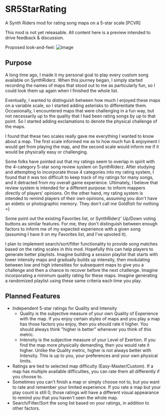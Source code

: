 # SR5StarRating

A Synth Riders mod for rating song maps on a 5-star scale [PCVR]

This mod is not yet releasable.  All content here is a preview intended to drive feedback & discussion.

Proposed look-and-feel:
![image](https://github.com/Goldfish42/SR5StarRating/assets/28934930/b1eda88d-49af-4951-aba0-d52a326766ce)

## Purpose
A long time ago, I made it my personal goal to play every custom song available on SynthRiderz.  When this journey began, I simply started recording the names of maps that stood out to me as particularly fun, so I could look them up again when I finished the whole list.  

Eventually, I wanted to distinguish between how much I enjoyed these maps on a variable scale, so I started adding asterisks to differentiate them.  Occasionally, I encountered maps that were challenging in a fun way, but not necessarily up to the quality that I had been rating songs by up to that point.  So I started adding exclamations to denote the physical challenge of the maps.

I found that these two scales really gave me everything I wanted to know about a map.  The first scale informed me as to how much fun & enjoyment I would get from playing the map, and the second scale would inform me if it would be physically easy or challenging.

Some folks have pointed out that my ratings seem to overlap in spirit with the 4-category 5-star song review system on SynthRiderz.  After studying and attempting to incorporate those 4 categories into my rating system, I found that it was too difficult to keep track of my ratings for many songs, and it detracted from my overall game experience.  Ultimately, I believe that review system is intended for a different purpose: to inform mappers directly of players' opinions.  On the other hand, my rating system is intended to remind players of their own opinions, assuming you don't have an eidetic or photographic memory.  They don't call me Goldfish for nothing =)

Some point out the existing Favorites list, or SynthRiderz' Up/Down voting buttons as similar features.  For me, they don't distinguish between enough factors to inform me of my expected experience with a given song (assuming I have it on my Favorites list, and I've upvoted it).

I plan to implement search/sort/filter functionality to provide song matches based on the rating scales in this mod.  Hopefully this can help players to generate better playlists.  Imagine building a session playlist that starts with lower intensity maps and gradually builds up intensity, then modulating between low and high intensities for subsequent maps to give you a challenge and then a chance to recover before the next challenge.  Imagine incorporating a minimum quality rating for these maps.  Imagine generating a randomized playlist using these same criteria each time you play.

## Planned Features
* Independent 5-star ratings for Quality and Intensity
  * Quality is the subjective measure of your own Quality of Experience with the map.  If you enjoy certain styles of maps and you play a map has those factors you enjoy, then you should rate it higher.  You should always think "higher is better" whenever you think of this metric.
  * Intensity is the subjective measure of your Level of Exertion.  If you find the map more physically demanding, then you would rate it higher.  Unlike the Quality metric, higher is not always better with Intensity.  This is up to you, your preferences and your own physical limits.
* Ratings are tied to selected map difficulty (Easy-Master/Custom).  If a map has multiple available difficulties, you can rate them all differently if you choose to.
* Sometimes you can't finish a map or simply choose not to, but you want to rate and remember your limited experience.  If you rate a map but your play count is still 0, those ratings will have a different visual appearance to remind you that you haven't seen the whole map.
* Search/Filter/Sort the song list based on your ratings, in addition to other factors.
